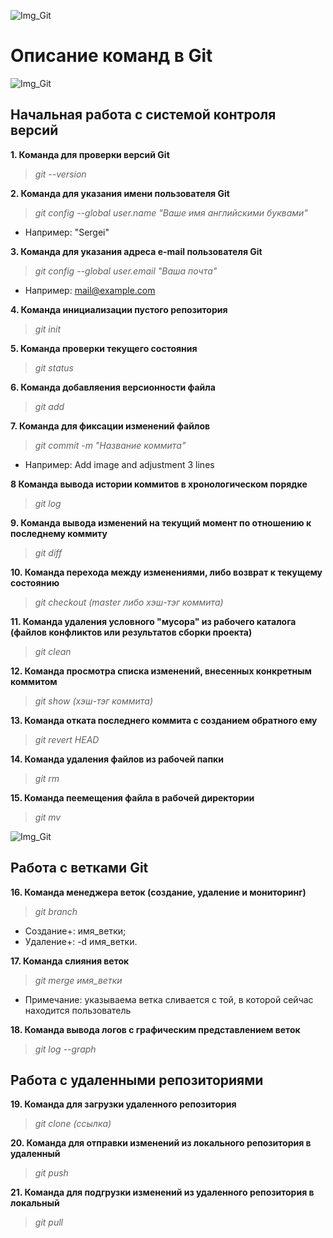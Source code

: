 ![Img_Git](/Img_%D0%94%D0%97_2/id_1.png) 

# Описание команд в Git 

![Img_Git](/Img_%D0%94%D0%97_2/id_2.jpg) 

## Начальная работа с системой контроля версий

**1. Команда для проверки версий Git**

 > *git --version*

**2. Команда для указания имени пользователя Git**

> *git config --global user.name "Ваше имя английскими буквами"*

 - Например: "Sergei"

**3. Команда для указания адреса e-mail пользователя Git**

> *git config --global user.email "Ваша почта"* 

- Например: mail@example.com

__4. Команда инициализации пустого репозитория__

> *git init*

**5. Команда проверки текущего состояния**

> *git status*

**6. Команда добавляения версионности файла**

> *git add* 

**7. Команда для фиксации изменений файлов**

> *git commit -m "Название коммита"* 

- Например: Add image and adjustment 3 lines

**8 Команда вывода истории коммитов в хронологическом порядке**

> *git log*

**9. Команда вывода изменений на текущий момент по отношению к последнему коммиту**

> *git diff* 

**10. Команда перехода между изменениями, либо возврат к текущему состоянию**

> *git checkout (master либо хэш-тэг коммита)* 

**11. Команда удаления условного "мусора" из рабочего каталога (файлов конфликтов или результатов сборки проекта)**

> *git clean*

**12. Команда просмотра списка изменений, внесенных конкретным коммитом**

> *git show (хэш-тэг коммита)*

**13. Команда отката последнего коммита с созданием обратного ему**

> *git revert HEAD*

**14. Команда удаления файлов из рабочей папки**

> *git rm*

**15. Команда пеемещения файла в рабочей директории** 

> *git mv*

![Img_Git](/Img_%D0%94%D0%97_2/id_3.png)

## Работа с ветками Git

**16. Команда менеджера веток (создание, удаление и мониторинг)**

> *git branch*

+ Создание+: имя_ветки;
+ Удаление+: -d имя_ветки.

**17. Команда слияния веток**

> *git merge имя_ветки*

+ Примечание: указываема ветка сливается с той, в которой сейчас находится пользователь

**18. Команда вывода логов с графическим представлением веток**

> *git log --graph*

## Работа с удаленными репозиториями

**19. Команда для загрузки удаленного репозитория**

> *git clone (ссылка)*

**20. Команда для отправки изменений из локального репозитория в удаленный**

> *git push* 

**21. Команда для подгрузки изменений из удаленного репозитория в локальный**

> *git pull*